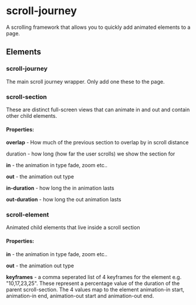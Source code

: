 # scroll-journey

A scrolling framework that allows you to quickly add animated elements to a page.

## Elements

### scroll-journey

The main scroll journey wrapper. Only add one these to the page.

### scroll-section

These are distinct full-screen views that can animate in and out and contain other child elements.

#### Properties:

**overlap** - How much of the previous section to overlap by in scroll distance

duration - how long (how far the user scrolls) we show the section for

**in** - the animation in type fade, zoom etc..

**out** - the animation out type

**in-duration** - how long the in animation lasts

**out-duration** - how long the out animation lasts

### scroll-element

Animated child elements that live inside a scroll section

#### Properties:

**in** - the animation in type fade, zoom etc..

**out** - the animation out type

**keyframes** - a comma seperated list of 4 keyframes for the element e.g. "10,17,23,25". These represent a percentage value of the duration of the parent scroll-section. The 4 values map to the element animation-in start, animation-in end, animation-out start and animation-out end.
